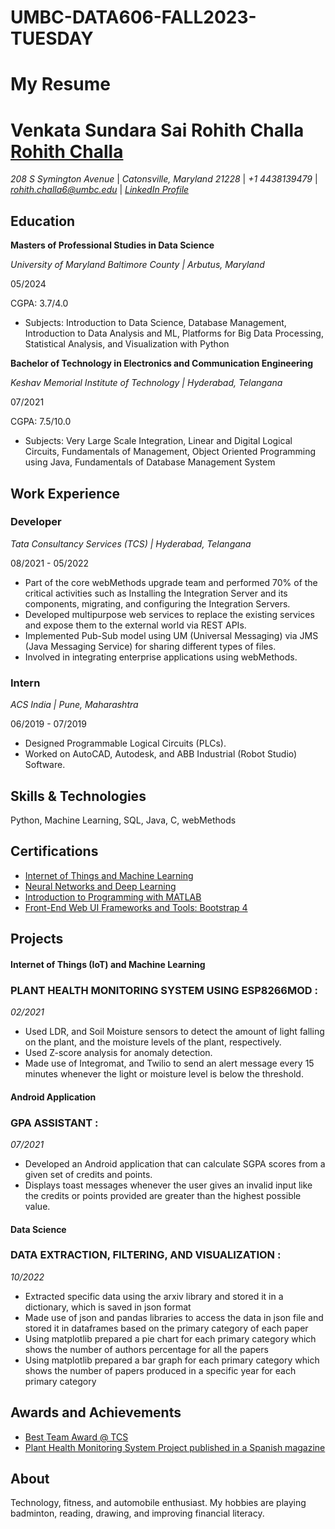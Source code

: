 # UMBC-DATA606-FALL2023-TUESDAY
# My Resume
# Venkata Sundara Sai Rohith Challa [Rohith Challa](https://drive.google.com/file/d/19ukqF1hP8Iq7RD-EKW5ta1pj8T3Le4Ja/view?usp=sharing)

*208 S Symington Avenue* | *Catonsville, Maryland 21228* | *+1 4438139479* | *rohith.challa6@umbc.edu* | *[LinkedIn Profile](https://www.linkedin.com/in/rohith-challa-82868a193)*

## Education
**Masters of Professional Studies in Data Science**

*University of Maryland Baltimore County | Arbutus, Maryland*

05/2024

CGPA: 3.7/4.0
- Subjects: Introduction to Data Science, Database Management, Introduction to Data Analysis and ML, Platforms for Big Data Processing, Statistical Analysis, and Visualization with Python

**Bachelor of Technology in Electronics and Communication Engineering**

*Keshav Memorial Institute of Technology | Hyderabad, Telangana* 

07/2021

CGPA: 7.5/10.0
- Subjects: Very Large Scale Integration, Linear and Digital Logical Circuits, Fundamentals of Management, Object Oriented Programming using Java, Fundamentals of Database Management System

## Work Experience
### Developer
*Tata Consultancy Services (TCS) | Hyderabad, Telangana*

08/2021 - 05/2022

- Part of the core webMethods upgrade team and performed 70% of the critical activities such as Installing
the Integration Server and its components, migrating, and configuring the Integration Servers.
- Developed multipurpose web services to replace the existing services and expose them to the external world
via REST APIs.
- Implemented Pub-Sub model using UM (Universal Messaging) via JMS (Java Messaging Service) for sharing
different types of files.
- Involved in integrating enterprise applications using webMethods.

### Intern
*ACS India | Pune, Maharashtra*

06/2019 - 07/2019

- Designed Programmable Logical Circuits (PLCs).
- Worked on AutoCAD, Autodesk, and ABB Industrial (Robot Studio) Software.

## Skills & Technologies

Python, Machine Learning, SQL, Java, C, webMethods

## Certifications

- [Internet of Things and Machine Learning](https://drive.google.com/file/d/1P6VQXHq-q9lXecw6QVmwgSqiU3ZDBDAq/view?usp=sharing)
- [Neural Networks and Deep Learning](https://coursera.org/verify/WPQ63J75U27G)
- [Introduction to Programming with MATLAB](https://coursera.org/verify/73CPYA9HY33H)
- [Front-End Web UI Frameworks and Tools: Bootstrap 4](https://coursera.org/verify/2GC67LP9H8XR)

## Projects
#### Internet of Things (IoT) and Machine Learning
### PLANT HEALTH MONITORING SYSTEM USING ESP8266MOD :
*02/2021*
- Used LDR, and Soil Moisture sensors to detect the amount of light falling on the plant, and the moisture
levels of the plant, respectively.
- Used Z-score analysis for anomaly detection.
- Made use of Integromat, and Twilio to send an alert message every 15 minutes whenever the light or
moisture level is below the threshold.

#### Android Application
### GPA ASSISTANT :
*07/2021*
- Developed an Android application that can calculate SGPA scores from a given set of credits and points.
- Displays toast messages whenever the user gives an invalid input like the credits or points provided are
greater than the highest possible value.

#### Data Science
### DATA EXTRACTION, FILTERING, AND VISUALIZATION :
*10/2022*
- Extracted specific data using the arxiv library and stored it in a dictionary, which is saved in json format
- Made use of json and pandas libraries to access the data in json file and stored it in dataframes based on the
primary category of each paper
- Using matplotlib prepared a pie chart for each primary category which shows the number of authors
percentage for all the papers
- Using matplotlib prepared a bar graph for each primary category which shows the number of papers
produced in a specific year for each primary category

## Awards and Achievements
- [Best Team Award @ TCS](https://drive.google.com/file/d/1wNcVvHrkboFbwtYl9PyeYAaWXt6JqnMB/view?usp=share_link)
- [Plant Health Monitoring System Project published in a Spanish magazine](https://humanizationoftechnology.com/sistema-de-monitoreo-de-la-salud-de-las-plantas/revista/iot/03/2021/)

## About
Technology, fitness, and automobile enthusiast. My hobbies are playing badminton, reading, drawing, and improving
financial literacy.

